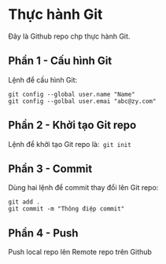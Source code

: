 # Thực hành Git
Đây là Github repo chp thực hành Git.
## Phần 1 - Cấu hình Git
Lệnh để cấu hình Git:

```
git config --global user.name "Name"
git config --golbal user.emai "abc@zy.com"
```

## Phần 2 - Khởi tạo Git repo

Lệnh để khởi tạo Git repo là:` git init`

## Phần 3 - Commit

Dùng hai lệnh để commit thay đổi lên Git repo:

```
git add .
git commit -m "Thông điệp commit"
``` 

## Phần 4 - Push
Push local repo lên Remote repo trên Github

